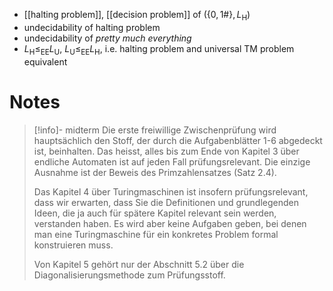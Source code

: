
- [[halting problem]], [[decision problem]] of $(\{ 0,1 \# \}, L_{\mathrm{H}})$
- undecidability of halting problem
- undecidability of *pretty much everything*
- $L_{\mathrm{H}} \leq_{\mathrm{EE}} L_{\mathrm{U}}$, $L_{\mathrm{U}} \leq_{\mathrm{EE}} L_{\mathrm{H}}$, i.e. halting problem and universal TM problem equivalent


# Notes

> [!info]- midterm
> Die erste freiwillige Zwischenprüfung wird hauptsächlich den Stoff, der durch die Aufgabenblätter 1-6 abgedeckt ist, beinhalten. Das heisst, alles bis zum Ende von Kapitel 3 über endliche Automaten ist auf jeden Fall prüfungsrelevant. Die einzige Ausnahme ist der Beweis des Primzahlensatzes (Satz 2.4).
> 
> Das Kapitel 4 über Turingmaschinen ist insofern prüfungsrelevant, dass wir erwarten, dass Sie die Definitionen und grundlegenden Ideen, die ja auch für spätere Kapitel relevant sein werden, verstanden haben. Es wird aber keine Aufgaben geben, bei denen man eine Turingmaschine für ein konkretes Problem formal konstruieren muss.
> 
> Von Kapitel 5 gehört nur der Abschnitt 5.2 über die Diagonalisierungsmethode zum Prüfungsstoff.


